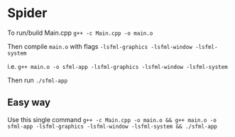 # Spider

To run/build Main.cpp `g++ -c Main.cpp -o main.o`

Then compile `main.o` with flags `-lsfml-graphics -lsfml-window -lsfml-system`

i.e. `g++ main.o -o sfml-app -lsfml-graphics -lsfml-window -lsfml-system`

Then run `./sfml-app`

## Easy way

Use this single command
`g++ -c Main.cpp -o main.o && g++ main.o -o sfml-app -lsfml-graphics -lsfml-window -lsfml-system && ./sfml-app`